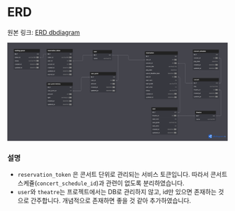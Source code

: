 # ERD

원본 링크: [ERD dbdiagram](https://dbdiagram.io/d/concert_booking-6776c9285406798ef72146b2)

![img_2.png](../assets/doc/erd/img_2.png)

### 설명

- `reservation_token` 은 콘서트 단위로 관리되는 서비스 토큰입니다. 따라서 콘서트 스케쥴(`concert_schedule_id`)과 관련이 없도록 분리하였습니다.
- `user`와 `theatre`는 프로젝트에서는 DB로 관리하지 않고, id만 있으면 존재하는 것으로 간주합니다. 개념적으로 존재하면 좋을 것 같아 추가하였습니다.
